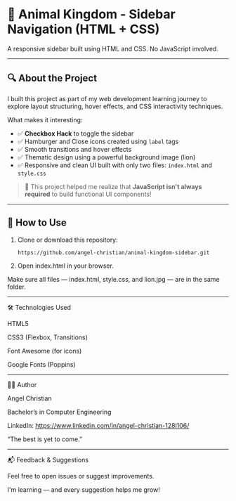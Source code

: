 # 🦁 Animal Kingdom - Sidebar Navigation (HTML + CSS)

A responsive sidebar built using HTML and CSS. No JavaScript involved.

---

## 🔍 About the Project

I built this project as part of my web development learning journey to explore layout structuring, hover effects, and CSS interactivity techniques.

What makes it interesting:
- ✅ **Checkbox Hack** to toggle the sidebar
- ✅ Hamburger and Close icons created using `label` tags
- ✅ Smooth transitions and hover effects
- ✅ Thematic design using a powerful background image (lion)
- ✅ Responsive and clean UI built with only two files: `index.html` and `style.css`

> 🧠 This project helped me realize that **JavaScript isn't always required** to build functional UI components!

---

## 🚀 How to Use

1. Clone or download this repository:

   ```bash
   https://github.com/angel-christian/animal-kingdom-sidebar.git

2. Open index.html in your browser.

Make sure all files — index.html, style.css, and lion.jpg — are in the same folder.

---

🛠️ Technologies Used

HTML5

CSS3 (Flexbox, Transitions)

Font Awesome (for icons)

Google Fonts (Poppins)

---

🙋‍♂️ Author

Angel Christian

Bachelor’s in Computer Engineering

LinkedIn: https://www.linkedin.com/in/angel-christian-128l106/

“The best is yet to come.”

---

📬 Feedback & Suggestions

Feel free to open issues or suggest improvements.

I'm learning — and every suggestion helps me grow!

